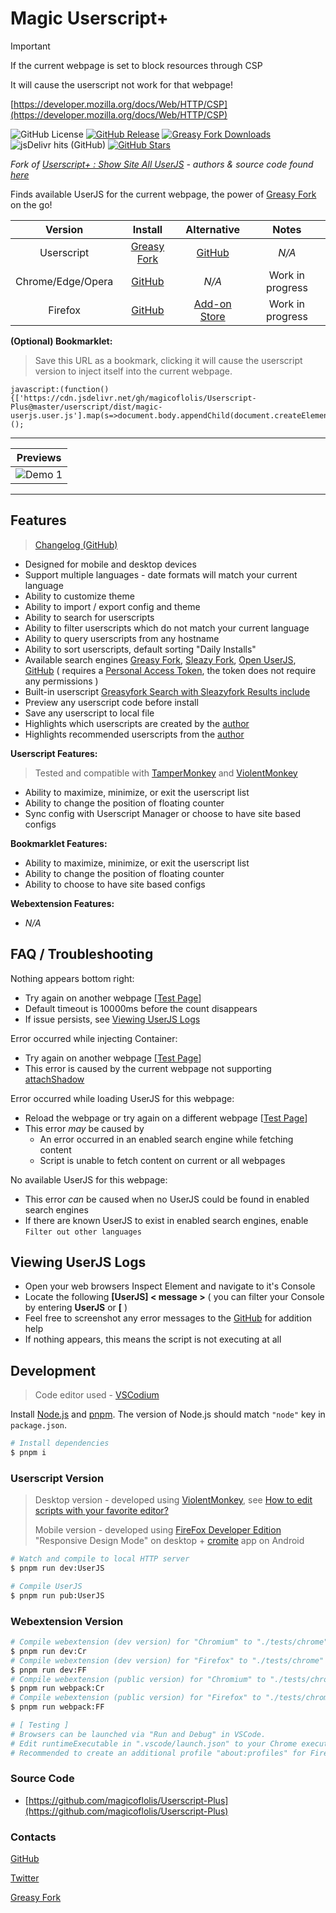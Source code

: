 # Magic Userscript+

> [!IMPORTANT]
> If the current webpage is set to block resources through CSP
>
> It will cause the userscript not work for that webpage!
>
> [https://developer.mozilla.org/docs/Web/HTTP/CSP](https://developer.mozilla.org/docs/Web/HTTP/CSP)

![GitHub License](https://img.shields.io/github/license/magicoflolis/Userscript-Plus)
[![GitHub Release](https://img.shields.io/github/release/magicoflolis/Userscript-Plus)](https://github.com/magicoflolis/Userscript-Plus/releases/latest)
[![Greasy Fork Downloads](https://img.shields.io/greasyfork/dt/421603)](https://greasyfork.org/scripts/421603)
![jsDelivr hits (GitHub)](https://img.shields.io/jsdelivr/gh/hm/magicoflolis/Userscript-Plus)
[![GitHub Stars](https://img.shields.io/github/stars/magicoflolis/Userscript-Plus)](https://github.com/magicoflolis/Userscript-Plus/stargazers)

*Fork of [Userscript+ : Show Site All UserJS](https://github.com/jae-jae/Userscript-Plus#userscript) - authors & source code found [here](https://github.com/jae-jae/Userscript-Plus)*

Finds available UserJS for the current webpage, the power of [Greasy Fork](https://greasyfork.org) on the go!

| Version | Install | Alternative | Notes |
|:----------:|:----------:|:----------:|:----------:|
| Userscript | [Greasy Fork](https://greasyfork.org/scripts/421603) | [GitHub](https://github.com/magicoflolis/Userscript-Plus/releases) | *N/A* |
| Chrome/Edge/Opera | [GitHub](https://github.com/magicoflolis/Userscript-Plus/releases) | *N/A* | Work in progress |
| Firefox | [GitHub](https://github.com/magicoflolis/Userscript-Plus/releases) | [Add-on Store](https://addons.mozilla.org/firefox/addon/userscript-plus/) | Work in progress |

**(Optional) Bookmarklet:**

> Save this URL as a bookmark, clicking it will cause the userscript version to inject itself into the current webpage.

```JS
javascript:(function(){['https://cdn.jsdelivr.net/gh/magicoflolis/Userscript-Plus@master/userscript/dist/magic-userjs.user.js'].map(s=>document.body.appendChild(document.createElement('script')).src=s)})();
```

---

| Previews |
|:----------:|
|![Demo 1](https://raw.githubusercontent.com/magicoflolis/Userscript-Plus/master/assets/demo4.gif)|

---

## Features

> [Changelog (GitHub)](https://github.com/magicoflolis/Userscript-Plus/releases)

* Designed for mobile and desktop devices
* Support multiple languages - date formats will match your current language
* Ability to customize theme
* Ability to import / export config and theme
* Ability to search for userscripts
* Ability to filter userscripts which do not match your current language
* Ability to query userscripts from any hostname
* Ability to sort userscripts, default sorting "Daily Installs"
* Available search engines [Greasy Fork](https://greasyfork.org), [Sleazy Fork](https://sleazyfork.org), [Open UserJS](https://openuserjs.org), [GitHub](https://github.com/search?l=JavaScript&o=desc&q="==UserScript==") ( requires a [Personal Access Token](https://github.com/settings/tokens), the token does not require any permissions )
* Built-in userscript [Greasyfork Search with Sleazyfork Results include](https://greasyfork.org/scripts/23840)
* Preview any userscript code before install
* Save any userscript to local file
* Highlights which userscripts are created by the [author](https://greasyfork.org/users/166061)
* Highlights recommended userscripts from the [author](https://greasyfork.org/users/166061)

**Userscript Features:**

> Tested and compatible with [TamperMonkey](https://www.tampermonkey.net/) and [ViolentMonkey](https://violentmonkey.github.io/)

* Ability to maximize, minimize, or exit the userscript list
* Ability to change the position of floating counter
* Sync config with Userscript Manager or choose to have site based configs

**Bookmarklet Features:**

* Ability to maximize, minimize, or exit the userscript list
* Ability to change the position of floating counter
* Ability to choose to have site based configs

**Webextension Features:**

* *N/A*

## FAQ / Troubleshooting

Nothing appears bottom right:

* Try again on another webpage [[Test Page](https://google.com)]
* Default timeout is 10000ms before the count disappears
* If issue persists, see [Viewing UserJS Logs](#viewing-userjs-logs)

Error occurred while injecting Container:

* Try again on another webpage [[Test Page](https://google.com)]
* This error is caused by the current webpage not supporting [attachShadow](https://developer.mozilla.org/en-US/docs/Web/API/Element/attachShadow)

Error occurred while loading UserJS for this webpage:

* Reload the webpage or try again on a different webpage [[Test Page](https://google.com)]
* This error *may* be caused by
  * An error occurred in an enabled search engine while fetching content
  * Script is unable to fetch content on current or all webpages

No available UserJS for this webpage:

* This error *can* be caused when no UserJS could be found in enabled search engines
* If there are known UserJS to exist in enabled search engines, enable `Filter out other languages`

## Viewing UserJS Logs

* Open your web browsers Inspect Element and navigate to it's Console
* Locate the following **[UserJS] < message >** ( you can filter your Console by entering **UserJS** or **[** )
* Feel free to screenshot any error messages to the [GitHub](https://github.com/magicoflolis/Userscript-Plus/issues) for addition help
* If nothing appears, this means the script is not executing at all

## Development

> Code editor used - [VSCodium](https://vscodium.com)

Install [Node.js](https://nodejs.org/) and [pnpm](https://pnpm.io/).
The version of Node.js should match `"node"` key in `package.json`.

``` sh
# Install dependencies
$ pnpm i
```

### Userscript Version

> Desktop version - developed using [ViolentMonkey](https://violentmonkey.github.io/), see [How to edit scripts with your favorite editor?](https://violentmonkey.github.io/posts/how-to-edit-scripts-with-your-favorite-editor/)
>
> Mobile version - developed using [FireFox Developer Edition](https://www.mozilla.org/firefox/developer/) "Responsive Design Mode" on desktop + [cromite](https://github.com/uazo/cromite) app on Android

``` sh
# Watch and compile to local HTTP server
$ pnpm run dev:UserJS

# Compile UserJS
$ pnpm run pub:UserJS
```

### Webextension Version

``` sh
# Compile webextension (dev version) for "Chromium" to "./tests/chrome"
$ pnpm run dev:Cr
# Compile webextension (dev version) for "Firefox" to "./tests/chrome"
$ pnpm run dev:FF
# Compile webextension (public version) for "Chromium" to "./tests/chrome"
$ pnpm run webpack:Cr
# Compile webextension (public version) for "Firefox" to "./tests/chrome"
$ pnpm run webpack:FF

# [ Testing ]
# Browsers can be launched via "Run and Debug" in VSCode.
# Edit runtimeExecutable in ".vscode/launch.json" to your Chrome executable.
# Recommended to create an additional profile "about:profiles" for Firefox.
```

### Source Code

* [https://github.com/magicoflolis/Userscript-Plus](https://github.com/magicoflolis/Userscript-Plus)

### Contacts

[GitHub](https://github.com/magicoflolis)

[Twitter](https://twitter.com/for_lollipops)

[Greasy Fork](https://greasyfork.org/users/166061)
